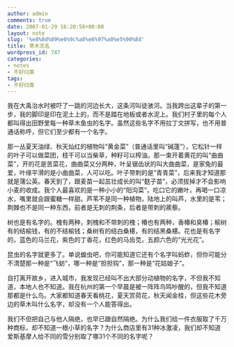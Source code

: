 ```yaml
---
author: admin
comments: true
date: 2007-01-29 16:20:58+00:00
layout: note
slug: '%e8%8d%89%e6%9c%a8%e6%97%a0%e5%90%8d'
title: 草木无名
wordpress_id: 787
categories:
- notes
- 不好归类
tags:
- 不好归类
---
```


我在大禹治水时被吓了一跳的河边长大，这条河叫徒骇河。当我跨出这辈子的第一步，我的脚印是印在泥土上的，而不是踏在地板或者水泥上。我们村子里的每个人都叫得出田野里每一种草木鱼虫的名字。虽然这些名字不用拉丁文拼写，也不用普通话称呼，但它们至少都有一个名字。

那一丛夏天油绿、秋天灿红的植物叫“黄金菜”（普通话里叫“碱蓬”），它松针一样的叶子可以做菜团，枝干可以当柴草，种籽可以榨油。那一束开着黄花的叫“曲曲菜”，开的花是苦菜花，曲曲菜又分两种，叶呈锯齿状的叫大曲曲菜，是家兔的最爱，叶缘平滑的是小曲曲菜，人可以吃。叶子带刺的是“青青菜”，后来我才知道那就是蒲公英。春天到了，跟麦苗一起茁壮成长的叫“麸子苗”，必须拔掉才不会影响小麦的收成。我个人最喜欢的是一种小小的“阳沟菜”，吃口它的嫩叶，再喝一口凉水，嘴里就会跟蜜糖一样甜。芦苇不是同一种植物，陆地上的叫芦，水里的是苇；荆棘也不是同一种东西，前者是无刺的荆条，后者是带刺的蒺藜。

树也是有名字的。槐有两种，刺槐和不带刺的槐；椿也有两种，香椿和臭椿；榆树有的结榆钱，有的不结榆钱；桑树有的结白桑椹，有的结黑桑椹。花也是有名字的，蓝色的马兰花，紫色的丁香花，红色的马齿苋，五颜六色的“光光花”。

昆虫的名字就更多了。单说蝗虫吧，你可能知道它还有个名字叫蚂蚱，但你可能分不清楚那一种是“飞蚄”，哪一种是“担担钩”，那一种是“花姑娘子”。

自打离开故乡，进入城市，我发现已经叫不出大部分动植物的名字，不但我不知道，本地人也不知道。我在杭州的第一个早晨是被一阵阵鸟鸣吵醒的，但我不知道那都是什么鸟。大家都知道春天看桃花，夏天赏荷花，秋天闻金桂，但这些花木旁边的草木叫什么名字，却没有一个人能答得出。

我们不但把自己与他人隔绝，也早已跟自然隔绝。为什么我们给一件衣服取了千万种商标，却不知道一根小草的名字？为什么商店里有31种冰激凌，我们却不知道爱斯基摩人给不同的雪分别取了哪31个不同的名字呢？
